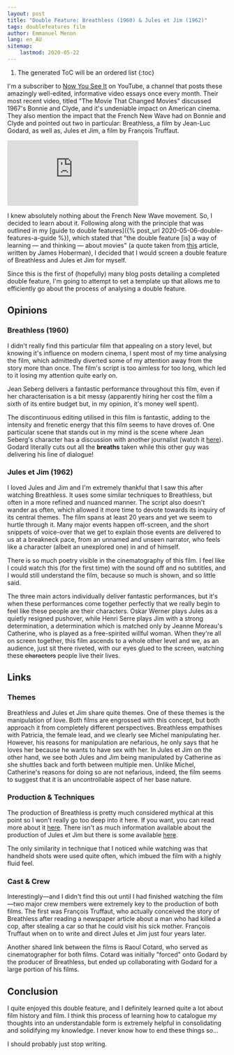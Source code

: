 ```yaml
---
layout: post
title: "Double Feature: Breathless (1960) & Jules et Jim (1962)"
tags: doublefeatures film
author: Emmanuel Menon
lang: en_AU
sitemap:
    lastmod: 2020-05-22
---
```


1. The generated ToC will be an ordered list
{:toc}

I'm a subscriber to [Now You See It](https://www.youtube.com/channel/UCWTFGPpNQ0Ms6afXhaWDiRw) on YouTube, a channel that posts these amazingly well-edited, informative video essays once every month. Their most recent video, titled "The Movie That Changed Movies" discussed 1967's Bonnie and Clyde, and it's undeniable impact on American cinema. They also mention the impact that the French New Wave had on Bonnie and Clyde and pointed out two in particular: Breathless, a film by Jean-Luc Godard, as well as, Jules et Jim, a film by François Truffaut.

<!--more-->
<div class="videoWrapper" style="--aspect-ratio: 9 / 16;">
<iframe src="https://www.youtube.com/embed/0wI4HXBH9Yc" frameborder="0" allow="accelerometer; autoplay; encrypted-media; gyroscope; picture-in-picture" allowfullscreen></iframe>
</div>

I knew absolutely nothing about the French New Wave movement. So, I decided to learn about it. Following along with the principle that was outlined in my [guide to double features]({% post_url 2020-05-06-double-features-a-guide %}), which stated that "the double feature [is] a way of learning — and thinking — about movies" (a quote taken from [this](https://www.nytimes.com/2016/08/17/movies/double-feature-movies-in-a-film-forum-retrospective.html) article, written by James Hoberman), I decided that I would screen a double feature of Breathless and Jules et Jim for myself.

Since this is the first of (hopefully) many blog posts detailing a completed double feature, I'm going to attempt to set a template up that allows me to efficiently go about the process of analysing a double feature.

## Opinions
### Breathless (1960)
I didn't really find this particular film that appealing on a story level, but knowing it's influence on modern cinema, I spent most of my time analysing the film, which admittedly diverted some of my attention away from the story more than once. The film's script is too aimless for too long, which led to it losing my attention quite early on.

Jean Seberg delivers a fantastic performance throughout this film, even if her characterisation is a bit messy (apparently hiring her cost the film a sixth of its entire budget but, in my opinion, it's money well spent).

The discontinuous editing utilised in this film is fantastic, adding to the intensity and frenetic energy that this film seems to have droves of. One particular scene that stands out in my mind is the scene where Jean Seberg's character has a discussion with another journalist (watch it [here](https://youtu.be/Er8Enokq8jc?t=76)). Godard literally cuts out all the **breaths** taken while this other guy was delivering his line of dialogue!

### Jules et Jim (1962)
I loved Jules and Jim and I'm extremely thankful that I saw this after watching Breathless. It uses some similar techniques to Breathless, but often in a more refined and nuanced manner. The script also doesn't wander as often, which allowed it more time to devote towards its inquiry of its central themes. The film spans at least 20 years and yet we seem to hurtle through it. Many major events happen off-screen, and the short snippets of voice-over that we get to explain those events are delivered to us at a breakneck pace, from an unnamed and unseen narrator, who feels like a character (albeit an unexplored one) in and of himself.

There is so much poetry visible in the cinematography of this film. I feel like I could watch this (for the first time) with the sound off and no subtitles, and I would still understand the film, because so much is shown, and so little said.

The three main actors individually deliver fantastic performances, but it's when these performances come together perfectly that we really begin to feel like these people are their characters. Oskar Werner plays Jules as a quietly resigned pushover, while Henri Serre plays Jim with a strong determination, a determination which is matched only by Jeanne Moreau's Catherine, who is played as a free-spirited willful woman. When they're all on screen together, this film ascends to a whole other level and we, as an audience, just sit there riveted, with our eyes glued to the screen, watching these ~~characters~~ people live their lives.

## Links
### Themes
Breathless and Jules et Jim share quite themes. One of these themes is the manipulation of love. Both films are engrossed with this concept, but both approach it from completely different perspectives. Breathless empathises with Patricia, the female lead, and we clearly see Michel manipulating her. However, his reasons for manipulation are nefarious, he only says that he loves her because he wants to have sex with her. In Jules et Jim on the other hand, we see both Jules and Jim being manipulated by Catherine as she shuttles back and forth between multiple men. Unlike Michel, Catherine's reasons for doing so are not nefarious, indeed, the film seems to suggest that it is an uncontrollable aspect of her base nature.

### Production & Techniques
The production of Breathless is pretty much considered mythical at this point so I won't really go too deep into it here. If you want, you can read more about it [here](https://en.wikipedia.org/wiki/Breathless_(1960_film)#Production). There isn't as much information available about the production of Jules et Jim but there is some available [here](https://en.wikipedia.org/wiki/Jules_and_Jim#Style).

The only similarity in technique that I noticed while watching was that handheld shots were used quite often, which imbued the film with a highly fluid feel.

### Cast &  Crew
Interestingly—and I didn't find this out until I had finished watching the film—two major crew members were extremely key to the production of both films. The first was François Truffaut, who actually conceived the story of Breathless after reading a newspaper article about a man who had killed a cop, after stealing a car so that he could visit his sick mother. François Truffaut when on to write and direct Jules et Jim just four years later.

Another shared link between the films is Raoul Cotard, who served as cinematographer for both films. Cotard was initially "forced" onto Godard by the producer of Breathless, but ended up collaborating with Godard for a large portion of his films.

## Conclusion
I quite enjoyed this double feature, and I definitely learned quite a lot about film history and film. I think this process of learning how to catalogue my thoughts into an understandable form is extremely helpful in consolidating and solidifying my knowledge. I never know how to end these things so...

I should probably just stop writing.
